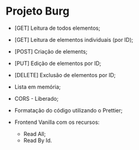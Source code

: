 # Projeto Burg

* [GET] Leitura de todos elementos;
* [GET] Leitura de elementos individuais (por ID);
* [POST] Criação de elements;
* [PUT] Edição de elementos por ID;
* [DELETE] Exclusão de elementos por ID;

* Lista em memória;
* CORS - Liberado;
* Formatação do código utilizando o Prettier;
* Frontend Vanilla com os recursos:
  * Read All;
  * Read By Id.
